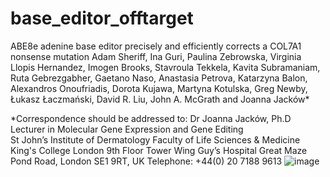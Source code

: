 # base_editor_offtarget
ABE8e adenine base editor precisely and efficiently corrects a COL7A1 nonsense mutation 
Adam Sheriff, Ina Guri, Paulina Zebrowska, Virginia Llopis Hernandez, Imogen Brooks, Stavroula Tekkela, Kavita Subramaniam, 
Ruta Gebrezgabher, Gaetano Naso, Anastasia Petrova, Katarzyna Balon, Alexandros Onoufriadis, Dorota Kujawa, Martyna Kotulska, 
Greg Newby, Łukasz Łaczmański, David R. Liu, John A. McGrath and Joanna Jacków*

*Correspondence should be addressed to:
Dr Joanna Jacków, Ph.D 
Lecturer in Molecular Gene Expression and Gene Editing  
St John’s Institute of Dermatology 
Faculty of Life Sciences & Medicine  
King's College London 
9th Floor Tower Wing 
Guy’s Hospital 
Great Maze Pond Road, London SE1 9RT, UK
Telephone: +44(0) 20 7188 9613
![image](https://user-images.githubusercontent.com/108814457/177984352-32679a96-ee85-49b3-a213-535a0d9e7bbf.png)
